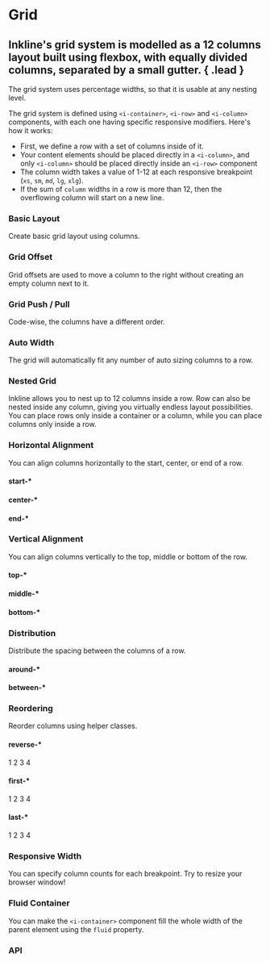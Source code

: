 # Grid
## Inkline's grid system is modelled as a 12 columns layout built using flexbox, with equally divided columns, separated by a small gutter. { .lead }
 
 The grid system uses percentage widths, so that it is usable at any nesting level.

The grid system is defined using `<i-container>`, `<i-row>` and `<i-column>` components, with each one having specific responsive modifiers. Here's how it works:

- First, we define a row with a set of columns inside of it.
- Your content elements should be placed directly in a `<i-column>`, and only `<i-column>` should be placed directly inside an `<i-row>` component
- The column width takes a value of 1-12 at each responsive breakpoint (`xs`, `sm`, `md`, `lg`, `xlg`).
- If the sum of `column` widths in a row is more than 12, then the overflowing column will start on a new line.

### Basic Layout
Create basic grid layout using columns.

<i-code-preview title="Basic Layout" class="grid-code-preview">

<i-row>
    <i-column xs="12">
        <grid-box></grid-box>
    </i-column>
</i-row>
<i-row>
    <i-column xs="1">
        <grid-box></grid-box>
    </i-column>
    <i-column xs="11">
        <grid-box></grid-box>
    </i-column>
</i-row>
<i-row>
    <i-column xs="2">
        <grid-box></grid-box>
    </i-column>
    <i-column xs="10">
        <grid-box></grid-box>
    </i-column>
</i-row>
<i-row>
    <i-column xs="3">
        <grid-box></grid-box>
    </i-column>
    <i-column xs="9">
        <grid-box></grid-box>
    </i-column>
</i-row>
<i-row>
    <i-column xs="4">
        <grid-box></grid-box>
    </i-column>
    <i-column xs="8">
        <grid-box></grid-box>
    </i-column>
</i-row>
<i-row>
    <i-column xs="5">
        <grid-box></grid-box>
    </i-column>
    <i-column xs="7">
        <grid-box></grid-box>
    </i-column>
</i-row>
<i-row>
    <i-column xs="6">
        <grid-box></grid-box>
    </i-column>
    <i-column xs="6">
        <grid-box></grid-box>
    </i-column>
</i-row>
<i-row>
    <i-column xs="7">
        <grid-box></grid-box>
    </i-column>
    <i-column xs="5">
        <grid-box></grid-box>
    </i-column>
</i-row>
<i-row>
    <i-column xs="8">
        <grid-box></grid-box>
    </i-column>
    <i-column xs="4">
        <grid-box></grid-box>
    </i-column>
</i-row>
<i-row>
    <i-column xs="9">
        <grid-box></grid-box>
    </i-column>
    <i-column xs="3">
        <grid-box></grid-box>
    </i-column>
</i-row>
<i-row>
    <i-column xs="10">
        <grid-box></grid-box>
    </i-column>
    <i-column xs="2">
        <grid-box></grid-box>
    </i-column>
</i-row>
<i-row>
    <i-column xs="11">
        <grid-box></grid-box>
    </i-column>
    <i-column xs="1">
        <grid-box></grid-box>
    </i-column>
</i-row>
<i-row>
    <i-column xs="12">
        <grid-box></grid-box>
    </i-column>
</i-row>

<template slot="html">

~~~html
<i-container>
    <i-row>
        <i-column xs="12"></i-column>
    </i-row>    
    <i-row>
        <i-column xs="1"></i-column>
        <i-column xs="11"></i-column>
    </i-row>    
    <i-row>
        <i-column xs="2"></i-column>
        <i-column xs="10"></i-column>
    </i-row>
    <i-row>
        <i-column xs="3"></i-column>
        <i-column xs="9"></i-column>
    </i-row>
    <i-row>
        <i-column xs="4"></i-column>
        <i-column xs="8"></i-column>
    </i-row>
    <i-row>
        <i-column xs="5"></i-column>
        <i-column xs="7"></i-column>
    </i-row>
    <i-row>
        <i-column xs="6"></i-column>
        <i-column xs="6"></i-column>
    </i-row>
    <i-row>
        <i-column xs="7"></i-column>
        <i-column xs="5"></i-column>
    </i-row>
    <i-row>
        <i-column xs="8"></i-column>
        <i-column xs="4"></i-column>
    </i-row>
    <i-row>
        <i-column xs="9"></i-column>
        <i-column xs="3"></i-column>
    </i-row>
    <i-row>
        <i-column xs="10"></i-column>
        <i-column xs="2"></i-column>
    </i-row>
    <i-row>
        <i-column xs="11"></i-column>
        <i-column xs="1"></i-column>
    </i-row>
    <i-row>
        <i-column xs="12"></i-column>
    </i-row>
</i-container>
~~~

</template>
</i-code-preview>

### Grid Offset
Grid offsets are used to move a column to the right without creating an empty column next to it.

<i-code-preview title="Grid Offset" class="grid-code-preview">

<i-row>
    <i-column xs="12">
        <grid-box></grid-box>
    </i-column>
</i-row>
<i-row>
    <i-column xs="11" offset-xs="1">
        <grid-box></grid-box>
    </i-column>
</i-row>
<i-row>
    <i-column xs="10" offset-xs="2">
        <grid-box></grid-box>
    </i-column>
</i-row>
<i-row>
    <i-column xs="9" offset-xs="3">
        <grid-box></grid-box>
    </i-column>
</i-row>
<i-row>
    <i-column xs="8" offset-xs="4">
        <grid-box></grid-box>
    </i-column>
</i-row>
<i-row>
    <i-column xs="7" offset-xs="5">
        <grid-box></grid-box>
    </i-column>
</i-row>
<i-row>
    <i-column xs="6" offset-xs="6">
        <grid-box></grid-box>
    </i-column>
</i-row>
<i-row>
    <i-column xs="5" offset-xs="7">
        <grid-box></grid-box>
    </i-column>
</i-row>
<i-row>
    <i-column xs="4" offset-xs="8">
        <grid-box></grid-box>
    </i-column>
</i-row>
<i-row>
    <i-column xs="3" offset-xs="9">
        <grid-box></grid-box>
    </i-column>
</i-row>
<i-row>
    <i-column xs="2" offset-xs="10">
        <grid-box></grid-box>
    </i-column>
</i-row>
<i-row>
    <i-column xs="1" offset-xs="11">
        <grid-box></grid-box>
    </i-column>
</i-row>

<template slot="html">

~~~html
<i-container>
    <i-row>
        <i-column xs="1" offset-xs="11"></i-column>
    </i-row>
    <i-row>
        <i-column xs="2" offset-xs="10"></i-column>
    </i-row>
    <i-row>
        <i-column xs="3" offset-xs="9"></i-column>
    </i-row>
    <i-row>
        <i-column xs="4" offset-xs="8"></i-column>
    </i-row>
    <i-row>
        <i-column xs="5" offset-xs="7"></i-column>
    </i-row>
    <i-row>
        <i-column xs="6" offset-xs="6"></i-column>
    </i-row>
    <i-row>
        <i-column xs="7" offset-xs="5"></i-column>
    </i-row>
    <i-row>
        <i-column xs="8" offset-xs="4"></i-column>
    </i-row>
    <i-row>
        <i-column xs="9" offset-xs="3"></i-column>
    </i-row>
    <i-row>
        <i-column xs="10" offset-xs="2"></i-column>
    </i-row>
    <i-row>
        <i-column xs="11" offset-xs="1"></i-column>
    </i-row>
</i-container>
~~~

</template>
</i-code-preview>


### Grid Push / Pull
Code-wise, the columns have a different order.

<i-code-preview title="Grid Push / Pull" class="grid-code-preview">

<i-row>
    <i-column xs="12">
        <grid-box></grid-box>
    </i-column>
</i-row>
<i-row>
    <i-column xs="1" push-xs="11">
        <grid-box></grid-box>
    </i-column>
    <i-column xs="11" pull-xs="1">
        <grid-box></grid-box>
    </i-column>
</i-row>
<i-row>
    <i-column xs="2" push-xs="10">
        <grid-box></grid-box>
    </i-column>
    <i-column xs="10" pull-xs="2">
        <grid-box></grid-box>
    </i-column>
</i-row>
<i-row>
    <i-column xs="3" push-xs="9">
        <grid-box></grid-box>
    </i-column>
    <i-column xs="9" pull-xs="3">
        <grid-box></grid-box>
    </i-column>
</i-row>
<i-row>
    <i-column xs="4" push-xs="8">
        <grid-box></grid-box>
    </i-column>
    <i-column xs="8" pull-xs="4">
        <grid-box></grid-box>
    </i-column>
</i-row>
<i-row>
    <i-column xs="5" push-xs="7">
        <grid-box></grid-box>
    </i-column>
    <i-column xs="7" pull-xs="5">
        <grid-box></grid-box>
    </i-column>
</i-row>
<i-row>
    <i-column xs="6" push-xs="6">
        <grid-box></grid-box>
    </i-column>
    <i-column xs="6" pull-xs="6">
        <grid-box></grid-box>
    </i-column>
</i-row>
<i-row>
    <i-column xs="7" push-xs="5">
        <grid-box></grid-box>
    </i-column>
    <i-column xs="5" pull-xs="7">
        <grid-box></grid-box>
    </i-column>
</i-row>
<i-row>
    <i-column xs="8" push-xs="4">
        <grid-box></grid-box>
    </i-column>
    <i-column xs="4" pull-xs="8">
        <grid-box></grid-box>
    </i-column>
</i-row>
<i-row>
    <i-column xs="9" push-xs="3">
        <grid-box></grid-box>
    </i-column>
    <i-column xs="3" pull-xs="9">
        <grid-box></grid-box>
    </i-column>
</i-row>
<i-row>
    <i-column xs="10" push-xs="2">
        <grid-box></grid-box>
    </i-column>
    <i-column xs="2" pull-xs="10">
        <grid-box></grid-box>
    </i-column>
</i-row>
<i-row>
    <i-column xs="11" push-xs="1">
        <grid-box></grid-box>
    </i-column>
    <i-column xs="1" pull-xs="11">
        <grid-box></grid-box>
    </i-column>
</i-row>
<i-row>
    <i-column xs="12">
        <grid-box></grid-box>
    </i-column>
</i-row>

<template slot="html">

~~~html
<i-container>
    <i-row>
        <i-column xs="1" push-xs="11"></div>
        <i-column xs="11" pull-xs="1"></div>
    </i-row>
    <i-row>
        <i-column xs="2" push-xs="10"></div>
        <i-column xs="10" pull-xs="2"></div>
    </i-row>
    <i-row>
        <i-column xs="3" push-xs="9"></div>
        <i-column xs="9" pull-xs="3"></div>
    </i-row>
    <i-row>
        <i-column xs="4" push-xs="8"></div>
        <i-column xs="8" pull-xs="4"></div>
    </i-row>
    <i-row>
        <i-column xs="5" push-xs="7"></div>
        <i-column xs="7" pull-xs="5"></div>
    </i-row>
    <i-row>
        <i-column xs="6" push-xs="6"></div>
        <i-column xs="6" pull-xs="6"></div>
    </i-row>
    <i-row>
        <i-column xs="7" push-xs="5"></div>
        <i-column xs="5" pull-xs="7"></div>
    </i-row>
    <i-row>
        <i-column xs="8" push-xs="8"></div>
        <i-column xs="4" pull-xs="4"></div>
    </i-row>
    <i-row>
        <i-column xs="9" push-xs="3"></div>
        <i-column xs="3" pull-xs="9"></div>
    </i-row>
    <i-row>
        <i-column xs="10" push-xs="2"></div>
        <i-column xs="2" pull-xs="10"></div>
    </i-row>
    <i-row>
        <i-column xs="11" push-xs="1"></div>
        <i-column xs="1" pull-xs="11"></div>
    </i-row>
</i-container>
~~~

</template>
</i-code-preview>


### Auto Width
The grid will automatically fit any number of auto sizing columns to a row.

<i-code-preview title="Auto Width" class="grid-code-preview">

<i-row>
    <i-column :xs="true">
        <grid-box></grid-box>
    </i-column>
</i-row>
<i-row>
    <i-column :xs="true">
        <grid-box></grid-box>
    </i-column>
    <i-column :xs="true">
        <grid-box></grid-box>
    </i-column>
</i-row>
<i-row>
    <i-column :xs="true">
        <grid-box></grid-box>
    </i-column>
    <i-column :xs="true">
        <grid-box></grid-box>
    </i-column>
    <i-column :xs="true">
        <grid-box></grid-box>
    </i-column>
</i-row>
<i-row>
    <i-column :xs="true">
        <grid-box></grid-box>
    </i-column>
    <i-column :xs="true">
        <grid-box></grid-box>
    </i-column>
    <i-column :xs="true">
        <grid-box></grid-box>
    </i-column>
    <i-column :xs="true">
        <grid-box></grid-box>
    </i-column>
</i-row>
<i-row>
    <i-column :xs="true">
        <grid-box></grid-box>
    </i-column>
    <i-column :xs="true">
        <grid-box></grid-box>
    </i-column>
    <i-column :xs="true">
        <grid-box></grid-box>
    </i-column>
    <i-column :xs="true">
        <grid-box></grid-box>
    </i-column>
    <i-column :xs="true">
        <grid-box></grid-box>
    </i-column>
</i-row>
<i-row>
    <i-column :xs="true">
        <grid-box></grid-box>
    </i-column>
    <i-column :xs="true">
        <grid-box></grid-box>
    </i-column>
    <i-column :xs="true">
        <grid-box></grid-box>
    </i-column>
    <i-column :xs="true">
        <grid-box></grid-box>
    </i-column>
    <i-column :xs="true">
        <grid-box></grid-box>
    </i-column>
    <i-column :xs="true">
        <grid-box></grid-box>
    </i-column>
</i-row>

<template slot="html">

~~~html
<i-container>
    <i-row>
        <i-column :xs="true"></i-column>
    </i-row>
    <i-row>
        <i-column :xs="true"></i-column>
        <i-column :xs="true"></i-column>
    </i-row>
    <i-row>
        <i-column :xs="true"></i-column>
        <i-column :xs="true"></i-column>
        <i-column :xs="true"></i-column>
    </i-row>
    <i-row>
        <i-column :xs="true"></i-column>
        <i-column :xs="true"></i-column>
        <i-column :xs="true"></i-column>
        <i-column :xs="true"></i-column>
    </i-row>
    <i-row>
        <i-column :xs="true"></i-column>
        <i-column :xs="true"></i-column>
        <i-column :xs="true"></i-column>
        <i-column :xs="true"></i-column>
        <i-column :xs="true"></i-column>
    </i-row>
    <i-row>
        <i-column :xs="true"></i-column>
        <i-column :xs="true"></i-column>
        <i-column :xs="true"></i-column>
        <i-column :xs="true"></i-column>
        <i-column :xs="true"></i-column>
        <i-column :xs="true"></i-column>
    </i-row>
</i-container>
~~~

</template>
</i-code-preview>


### Nested Grid
Inkline allows you to nest up to 12 columns inside a row. Row can also be nested inside any column, 
giving you virtually endless layout possibilities. You can place rows only inside a container or a column, 
while you can place columns only inside a row.

<i-code-preview title="Nested Grid">

<i-row>
    <i-column xs="8">
        <grid-box>
            <i-row>
                <i-column xs="3">
                    <grid-box></grid-box>
                </i-column>
                <i-column xs="3">
                    <grid-box></grid-box>
                </i-column>
                <i-column xs="3">
                    <grid-box></grid-box>
                </i-column>
                <i-column xs="3">
                    <grid-box></grid-box>
                </i-column>
            </i-row>
        </grid-box>
    </i-column>
    <i-column xs="4">
        <grid-box>
            <i-row>
                <i-column xs="6">
                    <grid-box></grid-box>
                </i-column>
                <i-column xs="6">
                    <grid-box></grid-box>
                </i-column>
            </i-row>
        </grid-box>
    </i-column>
</i-row>

<template slot="html">

~~~html
<i-container>
    <i-row>
        <i-column xs="8">
            <i-row>
                <i-column xs="3"></i-column>
                <i-column xs="3"></i-column>
                <i-column xs="3"></i-column>
                <i-column xs="3"></i-column>
            </i-row>
        </i-column>
        <i-column xs="4">
            <i-row>
                <i-column xs="6"></i-column>
                <i-column xs="6"></i-column>
            </i-row>
        </i-column>
    </i-row>
</i-container>
~~~

</template>
</i-code-preview>


### Horizontal Alignment
You can align columns horizontally to the start, center, or end of a row.

#### start-*

<i-code-preview title="Horizontal Alignment - Start">

<i-row start-xs>
    <i-column xs="4">
        <grid-box></grid-box>
    </i-column>
</i-row>

<template slot="html">

~~~html
<i-container>
    <i-row start-xs>
        <i-column xs="4"></i-column>
    </i-row>
</i-container>
~~~

</template>
</i-code-preview>

#### center-*

<i-code-preview title="Horizontal Alignment - Center">

<i-row center-xs>
    <i-column xs="4">
        <grid-box></grid-box>
    </i-column>
</i-row>

<template slot="html">

~~~html
<i-container>
    <i-row center-xs>
        <i-column xs="4"></i-column>
    </i-row>
</i-container>
~~~

</template>
</i-code-preview>

#### end-*

<i-code-preview title="Horizontal Alignment - End">

<i-row end-xs>
    <i-column xs="4">
        <grid-box></grid-box>
    </i-column>
</i-row>

<template slot="html">

~~~html
<i-container>
    <i-row end-xs>
        <i-column xs="4"></i-column>
    </i-row>
</i-container>
~~~

</template>
</i-code-preview>


### Vertical Alignment
You can align columns vertically to the top, middle or bottom of the row.

#### top-*

<i-code-preview title="Vertical Alignment - Top">

<i-row top-xs>
    <i-column xs="6">
        <grid-box tall></grid-box>
    </i-column>
    <i-column xs="6">
        <grid-box></grid-box>
    </i-column>
</i-row>

<template slot="html">

~~~html
<i-container>
    <i-row top-xs>
        <i-column xs="6"></i-column>
        <i-column xs="6"></i-column>
    </i-row>
</i-container>
~~~

</template>
</i-code-preview>

#### middle-*

<i-code-preview title="Vertical Alignment - Middle">

<i-row middle-xs>
    <i-column xs="6">
        <grid-box tall></grid-box>
    </i-column>
    <i-column xs="6">
        <grid-box></grid-box>
    </i-column>
</i-row>

<template slot="html">

~~~html
<i-container>
    <i-row middle-xs>
        <i-column xs="6"></i-column>
        <i-column xs="6"></i-column>
    </i-row>
</i-container>
~~~

</template>
</i-code-preview>

#### bottom-*

<i-code-preview title="Vertical Alignment - Bottom">

<i-row bottom-xs>
    <i-column xs="6">
        <grid-box tall></grid-box>
    </i-column>
    <i-column xs="6">
        <grid-box></grid-box>
    </i-column>
</i-row>

<template slot="html">

~~~html
<i-container>
    <i-row bottom-xs>
        <i-column xs="6"></i-column>
        <i-column xs="6"></i-column>
    </i-row>
</i-container>
~~~

</template>
</i-code-preview>


### Distribution
Distribute the spacing between the columns of a row.

#### around-*

<i-code-preview title="Distribution - Around">

<i-row around-xs>
    <i-column xs="3">
        <grid-box></grid-box>
    </i-column>
    <i-column xs="3">
        <grid-box></grid-box>
    </i-column>
    <i-column xs="3">
        <grid-box></grid-box>
    </i-column>
</i-row>

<template slot="html">

~~~html
<i-container>
    <i-row around-xs>
        <i-column xs="3"></i-column>
        <i-column xs="3"></i-column>
        <i-column xs="3"></i-column>
    </i-row>
</i-container>
~~~

</template>
</i-code-preview>

#### between-*

<i-code-preview title="Distribution - Between">

<i-row between-xs>
    <i-column xs="3">
        <grid-box></grid-box>
    </i-column>
    <i-column xs="3">
        <grid-box></grid-box>
    </i-column>
    <i-column xs="3">
        <grid-box></grid-box>
    </i-column>
</i-row>

<template slot="html">

~~~html
<i-container>
    <i-row between-xs>
        <i-column xs="3"></i-column>
        <i-column xs="3"></i-column>
        <i-column xs="3"></i-column>
    </i-row>
</i-container>
~~~

</template>
</i-code-preview>

### Reordering
Reorder columns using helper classes.

#### reverse-*

<i-code-preview title="Reordering - Reverse">

<i-row reverse-xs>
    <i-column xs="3">
        <grid-box>1</grid-box>
    </i-column>
    <i-column xs="3">
        <grid-box>2</grid-box>
    </i-column>
    <i-column xs="3">
        <grid-box>3</grid-box>
    </i-column>
    <i-column xs="3">
        <grid-box>4</grid-box>
    </i-column>
</i-row>

<template slot="html">

~~~html
<i-container>
    <i-row reverse-xs>
        <i-column xs="3">1</i-column>
        <i-column xs="3">2</i-column>
        <i-column xs="3">3</i-column>
        <i-column xs="3">4</i-column>
    </i-row>
</i-container>
~~~

</template>
</i-code-preview>

#### first-*

<i-code-preview title="Reordering - First">

<i-row>
    <i-column xs="3">
        <grid-box>1</grid-box>
    </i-column>
    <i-column xs="3">
        <grid-box>2</grid-box>
    </i-column>
    <i-column xs="3">
        <grid-box>3</grid-box>
    </i-column>
    <i-column xs="3" first-xs>
        <grid-box>4</grid-box>
    </i-column>
</i-row>

<template slot="html">

~~~html
<i-container>
    <i-row>
        <i-column xs="3">1</i-column>
        <i-column xs="3">2</i-column>
        <i-column xs="3">3</i-column>
        <i-column xs="3" first-xs>4</i-column>
    </i-row>
</i-container>
~~~

</template>
</i-code-preview>

#### last-*

<i-code-preview title="Reordering - Last">

<i-row>
    <i-column xs="3" last-xs>
        <grid-box>1</grid-box>
    </i-column>
    <i-column xs="3">
        <grid-box>2</grid-box>
    </i-column>
    <i-column xs="3">
        <grid-box>3</grid-box>
    </i-column>
    <i-column xs="3">
        <grid-box>4</grid-box>
    </i-column>
</i-row>

<template slot="html">

~~~html
<i-container>
    <i-row>
        <i-column xs="3" last-xs>1</div>
        <i-column xs="3">2</div>
        <i-column xs="3">3</div>
        <i-column xs="3">4</div>
    </i-row>
</i-container>
~~~

</template>
</i-code-preview>


### Responsive Width
You can specify column counts for each breakpoint. Try to resize your browser window!

<i-code-preview title="Responsive Grid Width">

<i-row>
    <i-column xl="3" lg="6" md="6" sm="8" xs="12">
        <grid-box></grid-box>
    </i-column>
    <i-column xl="3" lg="6" md="6" sm="4" xs="6">
        <grid-box></grid-box>
    </i-column>
    <i-column xl="6" lg="4" md="6" sm="6" xs="3">
        <grid-box></grid-box>
    </i-column>
    <i-column xl="12" lg="8" md="6" sm="6" xs="3">
        <grid-box></grid-box>
    </i-column>
</i-row>
<i-row/>

<template slot="html">

~~~html
<i-container>
    <i-row>
        <i-column xl="3" lg="6" md="6" sm="8" xs="12"></i-column>
        <i-column xl="3" lg="6" md="6" sm="4" xs="6"></i-column>
        <i-column xl="6" lg="4" md="6" sm="6" xs="3"></i-column>
        <i-column xl="12" lg="8" md="6" sm="6" xs="3"></i-column>
    </i-row>
</i-container>
~~~

</template>
</i-code-preview>

### Fluid Container
You can make the `<i-container>` component fill the whole width of the parent element using the `fluid` property. 

<i-code-preview title="Fluid Container">

<i-row>
    <i-column xs>
        <grid-box></grid-box>
    </i-column>
    <i-column xs>
        <grid-box></grid-box>
    </i-column>
    <i-column xs>
        <grid-box></grid-box>
    </i-column>
</i-row>

<template slot="html">

~~~html
<i-container fluid>
    <i-row>
        <i-column xs></i-column>
        <i-column xs></i-column>
        <i-column xs></i-column>
    </i-row>
</i-container>
~~~

</template>
</i-code-preview>


### API

<i-api-preview title="Container API" expanded>
    <template slot="props">
        <i-table bordered responsive>
            <thead>
                <tr>
                    <th>Property</th>
                    <th>Description</th>
                    <th>Type</th>
                    <th>Accepted</th>
                    <th>Default</th>
                </tr>
            </thead>
            <tbody>
                <tr>
                    <td>fluid</td>
                    <td>Sets the container to cover 100% of the parent's width.</td>
                    <td><code>Boolean</code></td>
                    <td><code>true</code>, <code>false</code></td>
                    <td><code>false</code></td>
                </tr>
            </tbody>
        </i-table>
    </template>
    <template slot="slots">
        <i-table bordered responsive class="_margin-bottom-0">
            <thead>
                <tr>
                    <th>Name</th>
                    <th>Description</th>
                </tr>
            </thead>
            <tbody>
                <tr>
                    <td>default</td>
                    <td>Slot for container default content.</td>
                </tr>
            </tbody>
        </i-table>
    </template>
</i-api-preview>

<i-api-preview title="Row API" expanded>
    <template slot="props">
        <i-table bordered responsive>
            <thead>
                <tr>
                    <th>Property</th>
                    <th>Description</th>
                    <th>Type</th>
                    <th>Accepted</th>
                    <th>Default</th>
                </tr>
            </thead>
            <tbody>
                <tr>
                    <td>noGutter</td>
                    <td>Sets whether the row and child columns have a gutter width.</td>
                    <td><code>Boolean</code></td>
                    <td><code>true</code>, <code>false</code></td>
                    <td><code>false</code></td>
                </tr>
                <tr>
                    <td>noCollapse</td>
                    <td>Sets the flex flow to be <code>row nowrap</code>.</td>
                    <td><code>Boolean</code></td>
                    <td><code>true</code>, <code>false</code></td>
                    <td><code>false</code></td>
                </tr>
                <tr>
                    <td>start</td>
                    <td>Aligns the content to the start of the row. The alignment can be applied responsively by adding one of the responsive properties <code>startXs</code>, <code>startSm</code>, <code>startMd</code>, <code>startLg</code>, <code>startXl</code> (e.g. will be used as <code>&lt;i-row start-xs&gt;</code> in template).</td>
                    <td><code>Boolean</code></td>
                    <td><code>true</code>, <code>false</code></td>
                    <td><code>false</code></td>
                </tr>
                <tr>
                    <td>center</td>
                    <td>Aligns the content to the center of the row. The alignment can be applied responsively by adding one of the responsive properties <code>centerXs</code>, <code>centerSm</code>, <code>centerMd</code>, <code>centerLg</code>, <code>centerXl</code> (e.g. will be used as <code>&lt;i-row center-xs&gt;</code> in template).</td>
                    <td><code>Boolean</code></td>
                    <td><code>true</code>, <code>false</code></td>
                    <td><code>false</code></td>
                </tr>
                <tr>
                    <td>end</td>
                    <td>Aligns the content to the end of the row. The alignment can be applied responsively by adding one of the responsive properties <code>endXs</code>, <code>endSm</code>, <code>endMd</code>, <code>endLg</code>, <code>endXl</code> (e.g. will be used as <code>&lt;i-row end-xs&gt;</code> in template).</td>
                    <td><code>Boolean</code></td>
                    <td><code>true</code>, <code>false</code></td>
                    <td><code>false</code></td>
                </tr>
                <tr>
                    <td>top</td>
                    <td>Aligns the content to the top of the row. The alignment can be applied responsively by adding one of the responsive properties <code>topXs</code>, <code>topSm</code>, <code>topMd</code>, <code>topLg</code>, <code>topXl</code> (e.g. will be used as <code>&lt;i-row top-xs&gt;</code> in template).</td>
                    <td><code>Boolean</code></td>
                    <td><code>true</code>, <code>false</code></td>
                    <td><code>false</code></td>
                </tr>
                <tr>
                    <td>middle</td>
                    <td>Aligns the content to the middle of the row. The alignment can be applied responsively by adding one of the responsive properties <code>middleXs</code>, <code>middleSm</code>, <code>middleMd</code>, <code>middleLg</code>, <code>middleXl</code> (e.g. will be used as <code>&lt;i-row middle-xs&gt;</code> in template).</td>
                    <td><code>Boolean</code></td>
                    <td><code>true</code>, <code>false</code></td>
                    <td><code>false</code></td>
                </tr>
                <tr>
                    <td>bottom</td>
                    <td>Aligns the content to the bottom of the row. The alignment can be applied responsively by adding one of the responsive properties <code>bottomXs</code>, <code>bottomSm</code>, <code>bottomMd</code>, <code>bottomLg</code>, <code>bottomXl</code> (e.g. will be used as <code>&lt;i-row bottom-xs&gt;</code> in template).</td>
                    <td><code>Boolean</code></td>
                    <td><code>true</code>, <code>false</code></td>
                    <td><code>false</code></td>
                </tr>
                <tr>
                    <td>around</td>
                    <td>Justifies the content position to have space around. The content justifying can be applied responsively by adding one of the responsive properties <code>aroundXs</code>, <code>aroundSm</code>, <code>aroundMd</code>, <code>aroundLg</code>, <code>aroundXl</code> (e.g. will be used as <code>&lt;i-row around-xs&gt;</code> in template).</td>
                    <td><code>Boolean</code></td>
                    <td><code>true</code>, <code>false</code></td>
                    <td><code>false</code></td>
                </tr>
                <tr>
                    <td>between</td>
                    <td>Justifies the content position to have space between. The content justifying can be applied responsively by adding one of the responsive properties <code>betweenXs</code>, <code>betweenSm</code>, <code>betweenMd</code>, <code>betweenLg</code>, <code>betweenXl</code> (e.g. will be used as <code>&lt;i-row between-xs&gt;</code> in template).</td>
                    <td><code>Boolean</code></td>
                    <td><code>true</code>, <code>false</code></td>
                    <td><code>false</code></td>
                </tr>
                <tr>
                    <td>reverse</td>
                    <td>Reverses the order of the row content. The content justifying can be applied responsively by adding one of the responsive properties <code>reverseXs</code>, <code>reverseSm</code>, <code>reverseMd</code>, <code>reverseLg</code>, <code>reverseXl</code> (e.g. will be used as <code>&lt;i-row reverse-xs&gt;</code> in template).</td>
                    <td><code>Boolean</code></td>
                    <td><code>true</code>, <code>false</code></td>
                    <td><code>false</code></td>
                </tr>
            </tbody>
        </i-table>
    </template>
    <template slot="slots">
        <i-table bordered responsive class="_margin-bottom-0">
            <thead>
                <tr>
                    <th>Name</th>
                    <th>Description</th>
                </tr>
            </thead>
            <tbody>
                <tr>
                    <td>default</td>
                    <td>Slot for row default content.</td>
                </tr>
            </tbody>
        </i-table>
    </template>
</i-api-preview>


<i-api-preview title="Column API" expanded>
    <template slot="props">
        <i-table bordered responsive>
            <thead>
                <tr>
                    <th>Property</th>
                    <th>Description</th>
                    <th>Type</th>
                    <th>Accepted</th>
                    <th>Default</th>
                </tr>
            </thead>
            <tbody>
                <tr>
                    <td>xs</td>
                    <td>Sets the number of columns for extra small screens (screen width lower than <code>30rem</code>). A <code>true</code> value will cause it to occupy as much space as it can on extra small screens.</td>
                    <td><code>Number</code>, <code>Boolean</code></td>
                    <td><code>1-12</code>, <code>true</code>, <code>false</code></td>
                    <td><code>false</code></td>
                </tr>
                <tr>
                    <td>sm</td>
                    <td>Sets the number of columns for small screens (screen width lower than <code>48rem</code>). A <code>true</code> value will cause it to occupy as much space as it can on small screens.</td>
                    <td><code>Number</code>, <code>Boolean</code></td>
                    <td><code>1-12</code>, <code>true</code>, <code>false</code></td>
                    <td><code>false</code></td>
                </tr>
                <tr>
                    <td>md</td>
                    <td>Sets the number of columns for medium screens (screen width lower than <code>64rem</code>). A <code>true</code> value will cause it to occupy as much space as it can on medium screens.</td>
                    <td><code>Number</code>, <code>Boolean</code></td>
                    <td><code>1-12</code>, <code>true</code>, <code>false</code></td>
                    <td><code>false</code></td>
                </tr>
                <tr>
                    <td>lg</td>
                    <td>Sets the number of columns for large screens (screen width lower than <code>75rem</code>). A <code>true</code> value will cause it to occupy as much space as it can on large screens.</td>
                    <td><code>Number</code>, <code>Boolean</code></td>
                    <td><code>1-12</code>, <code>true</code>, <code>false</code></td>
                    <td><code>false</code></td>
                </tr>
                <tr>
                    <td>xlg</td>
                    <td>Sets the number of columns for extra large screens (screen width lower than <code>92.5rem</code>). A <code>true</code> value will cause it to occupy as much space as it can on extra large screens.</td>
                    <td><code>Number</code>, <code>Boolean</code></td>
                    <td><code>1-12</code>, <code>true</code>, <code>false</code></td>
                    <td><code>false</code></td>
                </tr>
                <tr>
                    <td>first</td>
                    <td>Orders the column to be first. The order can be applied responsively by adding one of the responsive properties <code>firstXs</code>, <code>firstSm</code>, <code>firstMd</code>, <code>firstLg</code>, <code>firstXl</code> (e.g. will be used as <code>&lt;i-column first-xs&gt;</code> in template).</td>
                    <td><code>Boolean</code></td>
                    <td><code>true</code>, <code>false</code></td>
                    <td><code>false</code></td>
                </tr>
                <tr>
                    <td>last</td>
                    <td>Orders the column to be last. The order can be applied responsively by adding one of the responsive properties <code>lastXs</code>, <code>lastSm</code>, <code>lastMd</code>, <code>lastLg</code>, <code>lastXl</code> (e.g. will be used as <code>&lt;i-column last-xs&gt;</code> in template).</td>
                    <td><code>Boolean</code></td>
                    <td><code>true</code>, <code>false</code></td>
                    <td><code>false</code></td>
                </tr>
                <tr>
                    <td>offset</td>
                    <td>Offsets the column by a number of columns. The offset can be applied responsively by adding one of the responsive properties <code>offsetXs</code>, <code>offsetSm</code>, <code>offsetMd</code>, <code>offsetLg</code>, <code>offsetXl</code> (e.g. will be used as <code>&lt;i-column offset-xs="4"&gt;</code> in template).</td>
                    <td><code>Number</code>, <code>Boolean</code></td>
                    <td><code>1-12</code>, <code>true</code>, <code>false</code></td>
                    <td><code>false</code></td>
                </tr>
                <tr>
                    <td>push</td>
                    <td>Pushes the column by a number of columns. This is useful for keeping the markup order while changing the display order of the columns. The push can be applied responsively by adding one of the responsive properties <code>pushXs</code>, <code>pushSm</code>, <code>pushMd</code>, <code>pushLg</code>, <code>pushXl</code> (e.g. will be used as <code>&lt;i-column push-xs="4"&gt;</code> in template).</td>
                    <td><code>Number</code>, <code>Boolean</code></td>
                    <td><code>1-12</code>, <code>true</code>, <code>false</code></td>
                    <td><code>false</code></td>
                </tr>
                <tr>
                    <td>pull</td>
                    <td>Pulls the column by a number of columns. This is useful for keeping the markup order while changing the display order of the columns. The pull can be applied responsively by adding one of the responsive properties <code>pullXs</code>, <code>pullSm</code>, <code>pullMd</code>, <code>pullLg</code>, <code>pullXl</code> (e.g. will be used as <code>&lt;i-column pull-xs="4"&gt;</code> in template).</td>
                    <td><code>Number</code>, <code>Boolean</code></td>
                    <td><code>1-12</code>, <code>true</code>, <code>false</code></td>
                    <td><code>false</code></td>
                </tr>
            </tbody>
        </i-table>
    </template>
    <template slot="slots">
        <i-table bordered responsive class="_margin-bottom-0">
            <thead>
                <tr>
                    <th>Name</th>
                    <th>Description</th>
                </tr>
            </thead>
            <tbody>
                <tr>
                    <td>default</td>
                    <td>Slot for column default content.</td>
                </tr>
            </tbody>
        </i-table>
    </template>
</i-api-preview>











